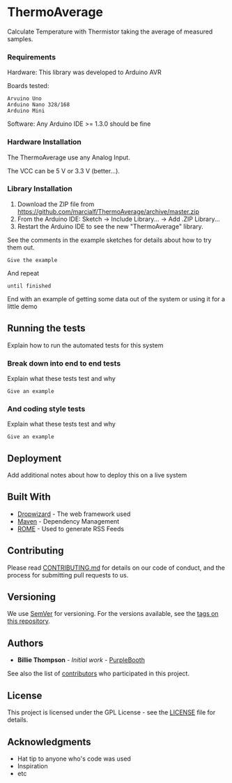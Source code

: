 # ThermoAverage
Calculate Temperature with Thermistor taking the average of measured samples. 

### Requirements

Hardware: This library was developed to Arduino AVR 

Boards tested:

```
Arvuino Uno
Arduino Nano 328/168
Arduino Mini
```

Software: Any Arduino IDE >= 1.3.0 should be fine

### Hardware Installation

The ThermoAverage use any Analog Input.

The VCC can be 5 V or 3.3 V (better...).

### Library Installation

1. Download the ZIP file from https://github.com/marcialf/ThermoAverage/archive/master.zip
2. From the Arduino IDE: Sketch -> Include Library... -> Add .ZIP Library...
3. Restart the Arduino IDE to see the new "ThermoAverage" library.

See the comments in the example sketches for details about how to try them out.

```
Give the example
```

And repeat

```
until finished
```

End with an example of getting some data out of the system or using it for a little demo

## Running the tests

Explain how to run the automated tests for this system

### Break down into end to end tests

Explain what these tests test and why

```
Give an example
```

### And coding style tests

Explain what these tests test and why

```
Give an example
```

## Deployment

Add additional notes about how to deploy this on a live system

## Built With

* [Dropwizard](http://www.dropwizard.io/1.0.2/docs/) - The web framework used
* [Maven](https://maven.apache.org/) - Dependency Management
* [ROME](https://rometools.github.io/rome/) - Used to generate RSS Feeds

## Contributing

Please read [CONTRIBUTING.md](https://gist.github.com/PurpleBooth/b24679402957c63ec426) for details on our code of conduct, and the process for submitting pull requests to us.

## Versioning

We use [SemVer](http://semver.org/) for versioning. For the versions available, see the [tags on this repository](https://github.com/your/project/tags). 

## Authors

* **Billie Thompson** - *Initial work* - [PurpleBooth](https://github.com/PurpleBooth)

See also the list of [contributors](https://github.com/your/project/contributors) who participated in this project.

## License

This project is licensed under the GPL License - see the [LICENSE](LICENSE) file for details.

## Acknowledgments

* Hat tip to anyone who's code was used
* Inspiration
* etc

